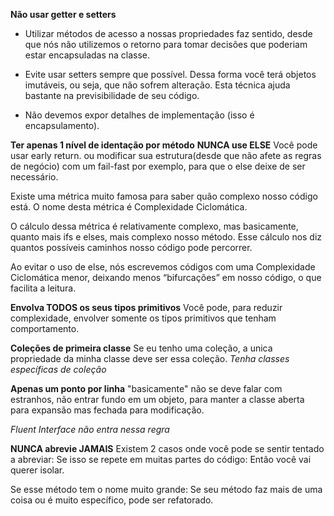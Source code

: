 **Não usar getter e setters**
 - Utilizar métodos de acesso a nossas propriedades faz sentido, desde que nós não utilizemos o retorno para tomar decisões que poderiam estar encapsuladas na classe.

 - Evite usar setters sempre que possível. Dessa forma você terá objetos imutáveis, ou seja, que não sofrem alteração. Esta técnica ajuda bastante na previsibilidade de seu código.

  - Não devemos expor detalhes de implementação (isso é encapsulamento).


**Ter apenas 1 nível de identação por método**
**NUNCA use ELSE**
Você pode usar early return. ou modificar sua estrutura(desde que não afete as regras de negócio) com um fail-fast por exemplo, para que o else deixe de ser necessário.

Existe uma métrica muito famosa para saber quão complexo nosso código está. O nome desta métrica é Complexidade Ciclomática.

O cálculo dessa métrica é relativamente complexo, mas basicamente, quanto mais ifs e elses, mais complexo nosso método. Esse cálculo nos diz quantos possíveis caminhos nosso código pode percorrer.

Ao evitar o uso de else, nós escrevemos códigos com uma Complexidade Ciclomática menor, deixando menos “bifurcações” em nosso código, o que facilita a leitura.


**Envolva TODOS os seus tipos primitivos**
Você pode, para reduzir complexidade, envolver somente os tipos primitivos que tenham comportamento.


**Coleções de primeira classe**
Se eu tenho uma coleção, a unica propriedade da minha classe deve ser essa coleção.
_Tenha classes específicas de coleção_


**Apenas um ponto por linha**
"basicamente" não se deve falar com estranhos, não entrar fundo em um objeto, para manter a classe aberta para expansão mas fechada para modificação.

_Fluent Interface não entra nessa regra_

**NUNCA abrevie JAMAIS**
Existem 2 casos onde você pode se sentir tentado a abreviar:
Se isso se repete em muitas partes do código:
Então você vai querer isolar.


Se esse método tem o nome muito grande:
Se seu método faz mais de uma coisa ou é muito específico, pode ser refatorado.

